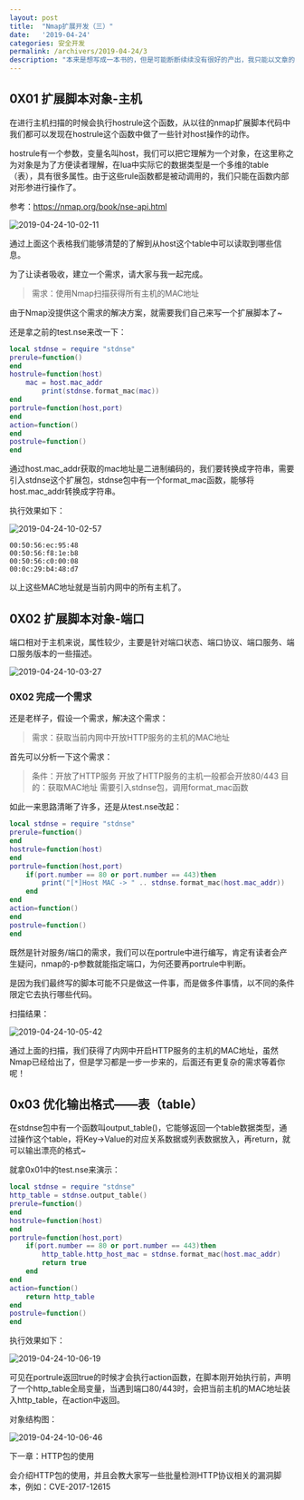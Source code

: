 ```yaml
---
layout: post
title:  "Nmap扩展开发（三）"
date:   '2019-04-24'
categories: 安全开发
permalink: /archivers/2019-04-24/3
description: "本来是想写成一本书的，但是可能断断续续没有很好的产出，我只能以文章的形式分享出来了，希望我的研究成果能够给大家带来便利。—— 作者：倾旋"
---
```


## 0X01 扩展脚本对象-主机


在进行主机扫描的时候会执行hostrule这个函数，从以往的nmap扩展脚本代码中我们都可以发现在hostrule这个函数中做了一些针对host操作的动作。

hostrule有一个参数，变量名叫host，我们可以把它理解为一个对象，在这里称之为对象是为了方便读者理解，在lua中实际它的数据类型是一个多维的table（表），具有很多属性。由于这些rule函数都是被动调用的，我们只能在函数内部对形参进行操作了。

参考：https://nmap.org/book/nse-api.html

![2019-04-24-10-02-11](https://rvn0xsy.oss-cn-shanghai.aliyuncs.com/8aa47c1ecd155abdade1c3b457921eff.png)

通过上面这个表格我们能够清楚的了解到从host这个table中可以读取到哪些信息。

为了让读者吸收，建立一个需求，请大家与我一起完成。

> 需求：使用Nmap扫描获得所有主机的MAC地址

由于Nmap没提供这个需求的解决方案，就需要我们自己来写一个扩展脚本了~

还是拿之前的test.nse来改一下：

```lua
local stdnse = require "stdnse"
prerule=function()
end
hostrule=function(host)
	mac = host.mac_addr
        print(stdnse.format_mac(mac))
end
portrule=function(host,port)
end
action=function()
end
postrule=function()
end
```

通过host.mac_addr获取的mac地址是二进制编码的，我们要转换成字符串，需要引入stdnse这个扩展包，stdnse包中有一个format_mac函数，能够将host.mac_addr转换成字符串。

执行效果如下：

![2019-04-24-10-02-57](https://rvn0xsy.oss-cn-shanghai.aliyuncs.com/863e1db23982f1fbb47b8e69411185fa.png)


```
00:50:56:ec:95:48
00:50:56:f8:1e:b8
00:50:56:c0:00:08
00:0c:29:b4:48:d7
```

以上这些MAC地址就是当前内网中的所有主机了。

## 0X02 扩展脚本对象-端口

端口相对于主机来说，属性较少，主要是针对端口状态、端口协议、端口服务、端口服务版本的一些描述。

![2019-04-24-10-03-27](https://rvn0xsy.oss-cn-shanghai.aliyuncs.com/de5b15f02b69386d59046dca2f2a7e95.png)

### 0X02 完成一个需求

还是老样子，假设一个需求，解决这个需求：

> 需求：获取当前内网中开放HTTP服务的主机的MAC地址


首先可以分析一下这个需求：

>条件：开放了HTTP服务
>开放了HTTP服务的主机一般都会开放80/443
>目的：获取MAC地址
>需要引入stdnse包，调用format_mac函数

如此一来思路清晰了许多，还是从test.nse改起：

```lua
local stdnse = require "stdnse"
prerule=function()
end
hostrule=function(host)
end
portrule=function(host,port)
	if(port.number == 80 or port.number == 443)then
		print("[*]Host MAC -> " .. stdnse.format_mac(host.mac_addr))
	end
end
action=function()
end
postrule=function()
end
```

既然是针对服务/端口的需求，我们可以在portrule中进行编写，肯定有读者会产生疑问，nmap的-p参数就能指定端口，为何还要再portrule中判断。

是因为我们最终写的脚本可能不只是做这一件事，而是做多件事情，以不同的条件限定它去执行哪些代码。

扫描结果：

![2019-04-24-10-05-42](https://rvn0xsy.oss-cn-shanghai.aliyuncs.com/8286acd828509140b72d4bedac103a96.png)

通过上面的扫描，我们获得了内网中开启HTTP服务的主机的MAC地址，虽然Nmap已经给出了，但是学习都是一步一步来的，后面还有更复杂的需求等着你呢！

## 0x03 优化输出格式——表（table）

在stdnse包中有一个函数叫output_table()，它能够返回一个table数据类型，通过操作这个table，将Key->Value的对应关系数据或列表数据放入，再return，就可以输出漂亮的格式~

就拿0x01中的test.nse来演示：

```lua
local stdnse = require "stdnse"
http_table = stdnse.output_table()
prerule=function()
end
hostrule=function(host)
end
portrule=function(host,port)
	if(port.number == 80 or port.number == 443)then
		http_table.http_host_mac = stdnse.format_mac(host.mac_addr)
		return true
	end
end
action=function()
	return http_table
end
postrule=function()
end
```

执行效果如下：

![2019-04-24-10-06-19](https://rvn0xsy.oss-cn-shanghai.aliyuncs.com/db8d23d459faf2a651a1f21dc94493c5.png)

可见在portrule返回true的时候才会执行action函数，在脚本刚开始执行前，声明了一个http_table全局变量，当遇到端口80/443时，会把当前主机的MAC地址装入http_table，在action中返回。



对象结构图：

![2019-04-24-10-06-46](https://rvn0xsy.oss-cn-shanghai.aliyuncs.com/8f319658e0ec4d98f557d089c7dd99ad.png)

下一章：HTTP包的使用

会介绍HTTP包的使用，并且会教大家写一些批量检测HTTP协议相关的漏洞脚本，例如：CVE-2017-12615

